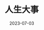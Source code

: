 ---
layout: page
title: 人生大事
description: >
category: 电影
img: assets/img/movie/2023/ren_sheng_da_shi.webp
star: 4
date: 2023-07-03
---